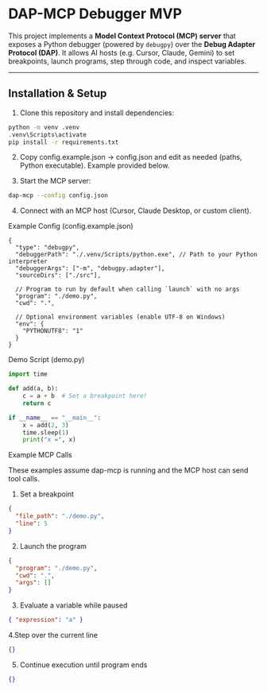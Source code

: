 # DAP-MCP Debugger MVP

This project implements a **Model Context Protocol (MCP) server** that exposes a
Python debugger (powered by `debugpy`) over the **Debug Adapter Protocol (DAP)**.
It allows AI hosts (e.g. Cursor, Claude, Gemini) to set breakpoints, launch
programs, step through code, and inspect variables.

---

## Installation & Setup

1. Clone this repository and install dependencies:

```bash
python -m venv .venv
.venv\Scripts\activate
pip install -r requirements.txt
```

2. Copy config.example.json → config.json and edit as needed (paths, Python
executable). Example provided below.

3. Start the MCP server:
```bash
dap-mcp --config config.json
```

4. Connect with an MCP host (Cursor, Claude Desktop, or custom client).

Example Config (config.example.json)
```jsonc
{
  "type": "debugpy",
  "debuggerPath": "./.venv/Scripts/python.exe", // Path to your Python interpreter
  "debuggerArgs": ["-m", "debugpy.adapter"],
  "sourceDirs": ["./src"],

  // Program to run by default when calling `launch` with no args
  "program": "./demo.py",
  "cwd": ".",

  // Optional environment variables (enable UTF-8 on Windows)
  "env": {
    "PYTHONUTF8": "1"
  }
}
```

Demo Script (demo.py)
```python
import time

def add(a, b):
    c = a + b  # Set a breakpoint here!
    return c

if __name__ == "__main__":
    x = add(2, 3)
    time.sleep(1)
    print("x =", x)
```
Example MCP Calls

These examples assume dap-mcp is running and the MCP host can send tool calls.

1. Set a breakpoint
```json
{
  "file_path": "./demo.py",
  "line": 5
}
```

2. Launch the program
```json
{
  "program": "./demo.py",
  "cwd": ".",
  "args": []
}
```

3. Evaluate a variable while paused
```json
{ "expression": "a" }
```

4.Step over the current line
```json
{}
```

5. Continue execution until program ends
```json
{}
```







